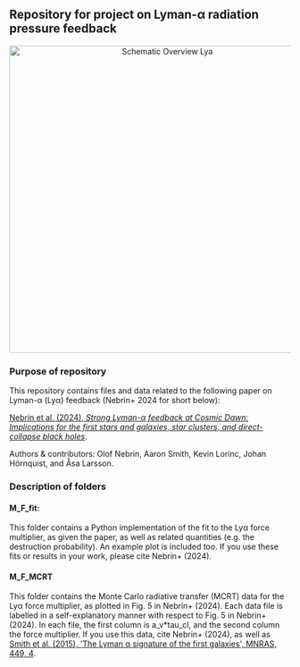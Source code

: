 ## Repository for project on Lyman-α radiation pressure feedback
<div style="text-align: center;">
    <img src="https://github.com/user-attachments/assets/fa23c18b-6641-4bc1-beed-804950a428bb" alt="Schematic Overview Lya" width="550"/>
</div>

### Purpose of repository

This repository contains files and data related to the following paper on Lyman-α (Lyα) feedback (Nebrin+ 2024 for short below):

[Nebrin et al. (2024), *Strong Lyman-α feedback at Cosmic Dawn: Implications for the first stars and galaxies, star clusters, and direct-collapse black holes*](INSERT_LINK_HERE).

Authors & contributors: Olof Nebrin, Aaron Smith, Kevin Lorinc, Johan Hörnquist, and Åsa Larsson. 

### Description of folders

#### M_F_fit:

This folder contains a Python implementation of the fit to the Lyα force multiplier, as given the paper, as well as related quantities 
(e.g. the destruction probability). An example plot is included too. If you use these fits or results in your work, please cite Nebrin+ (2024).

#### M_F_MCRT

This folder contains the Monte Carlo radiative transfer (MCRT) data for the Lyα force multiplier, as plotted in Fig. 5 in Nebrin+ (2024). Each data file is labelled in a self-explanatory manner with respect to Fig. 5 in Nebrin+ (2024). In each file, the first column is a_v*tau_cl, and the second column the force multiplier. If you use this data, cite Nebrin+ (2024), as well as [Smith et al. (2015), 'The Lyman α signature of the first galaxies', MNRAS, 449, 4](https://ui.adsabs.harvard.edu/abs/2015MNRAS.449.4336S/abstract). 
